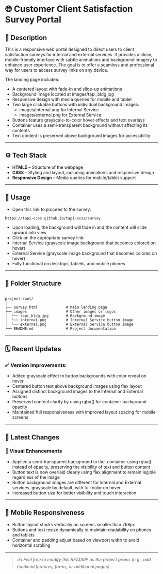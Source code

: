 # 🌐 Customer Client Satisfaction Survey Portal

## 📝 Description

This is a responsive web portal designed to direct users to client satisfaction surveys for internal and external services. It provides a clean, mobile-friendly interface with subtle animations and background imagery to enhance user experience. The goal is to offer a seamless and professional way for users to access survey links on any device.

The landing page includes:
* A centered layout with fade-in and slide-up animations
* Background image located at images/tapi_bldg.jpg
* Responsive design with media queries for mobile and tablet
* Two large clickable buttons with individual background images:
  - images/internal.png for Internal Service
  - images/external.png for External Service
* Buttons feature grayscale-to-color hover effects and text overlays
* Container uses a semi-transparent background without affecting its contents
* Text content is preserved above background images for accessibility

---

## ⚙️ Tech Stack

* **HTML5** – Structure of the webpage
* **CSS3** – Styling and layout, including animations and responsive design
* **Responsive Design** – Media queries for mobile/tablet support

---

## 🚀 Usage

* Open this link to proceed to the survey:
<pre><code>https://tapi-ccss.github.io/tapi-ccss/survey</code></pre>
* Upon loading, the background will fade in and the content will slide upward into view
* Click on the appropriate survey link:
* Internal Service (grayscale image background that becomes colored on hover)
* External Service (grayscale image background that becomes colored on hover)
* Fully functional on desktops, tablets, and mobile phones

---

## 📂 Folder Structure
<pre><code>
project-root/
│
├── survey.html             # Main landing page
├── images                  # Other images or logos
│  └── tapi_bldg.jpg        # Background image
│  └── internal.png         # Internal Service button image
│  └── external.png         # External Service button image
└── README.md               # Project documentation
</code></pre>
---

## 🗓️ Recent Updates

### ✅ Version Improvements:
* Added grayscale effect to button backgrounds with color reveal on hover
* Centered button text above background images using flex layout
* Assigned distinct background images to the Internal and External buttons
* Preserved content clarity by using rgba() for container background opacity
* Maintained full responsiveness with improved layout spacing for mobile screens

---

## 🔄 Latest Changes

### 🔧 Visual Enhancements
* Applied a semi-transparent background to the .container using rgba() instead of opacity, preserving the visibility of text and button content
* Button text is now overlaid clearly using flex alignment to remain legible regardless of the image
* Button background images are different for Internal and External services, grayscale by default, with full color on hover
* Increased button size for better visibility and touch interaction

---

## 📱 Mobile Responsiveness
* Button layout stacks vertically on screens smaller than 768px
* Buttons and text resize dynamically to maintain readability on phones and tablets
* Container and padding adjust based on viewport width to avoid horizontal scrolling

---

> ✍ *Feel free to modify this README as the project grows (e.g., add backend features, forms, or additional pages).*
